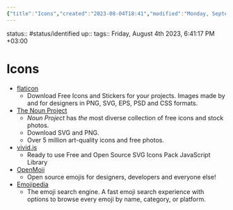 ```yaml
---
{"title":"Icons","created":"2023-08-04T18:41","modified":"Monday, September 4th 2023, 9:48:05 PM +03:00","dg-publish":true,"permalink":"/00-09-metadata/07-resources/07-02-icons/","dgPassFrontmatter":true,"updated":""}
---
```



status:: #status/identified 
up:: 
tags::
Friday, August 4th 2023, 6:41:17 PM +03:00
# Icons

- [flaticon](https://www.flaticon.com/)
	- Download Free Icons and Stickers for your projects. Images made by and for designers in PNG, SVG, EPS, PSD and CSS formats.
- [The Noun Project](https://thenounproject.com/)
	- _Noun Project_ has _the_ most diverse collection of free icons and stock photos.
	- Download SVG and PNG.
	- Over 5 million art-quality icons and free photos.
- [vivid.js](https://webkul.github.io/vivid/)
	- Ready to use Free and Open Source SVG Icons Pack JavaScript Library
- [OpenMoji](https://openmoji.org/)
	- Open source emojis for designers, developers and everyone else!
- [Emojipedia](https://emojipedia.org/)
	- The emoji search engine. A fast emoji search experience with options to browse every emoji by name, category, or platform.
